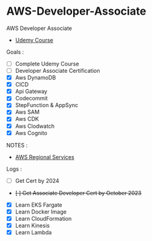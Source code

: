 # AWS-Developer-Associate

AWS Developer Associate

- [Udemy Course](https://www.udemy.com/share/101WgC3@dc-QdI5aJejjXvDjjRVOBlaTxW_T3fqLGlEWEeKTs4B6_qUbKg7HLI3E4jVYNn_s)

Goals :

- [ ] Complete Udemy Course
- [ ] Developer Associate Certification
- [x] Aws DynamoDB
- [x] CICD
- [x] Api Gateway
- [x] Codecommit
- [x] StepFunction & AppSync
- [x] Aws SAM
- [x] Aws CDK
- [x] Aws Clodwatch
- [x] Aws Cognito

NOTES :

- [AWS Regional Services](https://aws.amazon.com/about-aws/global-infrastructure/regional-product-services/?p=ngi&loc=4)

Logs :

- [ ] Get Cert by 2024
- <del>[ ] Get Associate Developer Cert by October 2023
- [x] Learn EKS Fargate
- [x] Learn Docker Image
- [x] Learn CloudFormation
- [x] Learn Kinesis
- [x] Learn Lambda